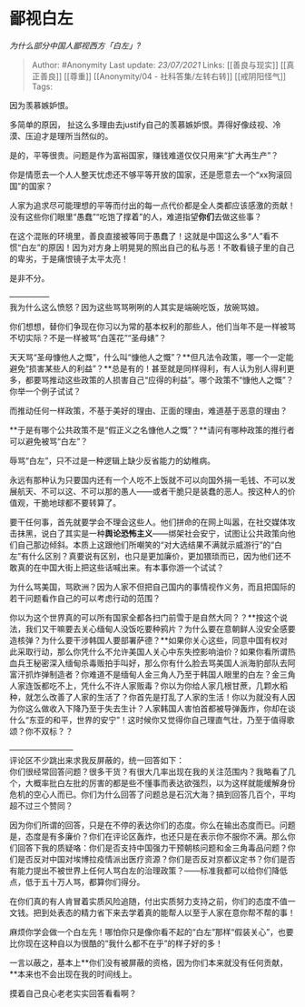 # 鄙视白左
*为什么部分中国人鄙视西方「白左」?*

> Author: #Anonymity
> Last update: *23/07/2021* 
> Links: [[善良与现实]] [[真正善良]] [[尊重]] [[Anonymity/04 - 社科答集/左转右转]] [[戒阴阳怪气]]
> Tags:   

 
因为羡慕嫉妒恨。

多简单的原因， 扯这么多理由去justify自己的羡慕嫉妒恨。弄得好像歧视、冷漠、压迫才是理所当然似的。

是的，平等很贵。问题是作为富裕国家，赚钱难道仅仅只用来“扩大再生产”？

你是情愿去一个人人整天忧虑还不够平等开放的国家，还是愿意去一个“xx狗滚回国”的国家？

人家为追求尽可能理想的平等而付出的每一点代价都是全人类都应该感激的贡献！没有这些你们眼里“愚蠢”“吃饱了撑着”的人，难道指望**你们**去做这些事？

在这个混账的环境里，善良直接被等同于愚蠢了！这就是中国这么多“人”看不惯“白左”的原因！因为对方身上明晃晃的照出自己的私与恶！不敢看镜子里的自己的卑劣，于是痛恨镜子太平太亮！

是非不分。

  
—————  
我为什么这么愤怒？因为这些骂骂咧咧的人其实是端碗吃饭，放碗骂娘。

  
你们想想，替你们争现在你习以为常的基本权利的那些人，他们当年不是一样被骂不切实际？不是一样被骂“白莲花”“圣母婊”？

  
天天骂“圣母慷他人之慨”，什么叫“慷他人之慨”？**但凡法令政策，哪一个一定能避免“损害某些人的利益”？**总是有的！甚至就是同样得利，有人认为别人得利更多，都要骂推动这些政策的人损害自己“应得的利益”。哪个政策不“慷他人之慨”？你举一个例子试试？

而推动任何一样政策，不基于美好的理由、正面的理由，难道基于恶意的理由？

**于是有哪个公共政策不是“假正义之名慷他人之慨”？**请问有哪种政策的推行者可以避免被骂“白左”？

辱骂“白左”，只不过是一种逻辑上缺少反省能力的幼稚病。

永远有那种认为只要国内还有一个人吃不上饭就不可以向国外捐一毛钱、不可以发展航天、不可以这、不可以那的愚人——或者干脆只是装蠢的恶人。按这种人的价值观，干脆地球都不要转算了。

要干任何事，首先就要学会不理会这些人。他们拼命的在网上叫嚣，在社交媒体攻击抹黑，说白了其实是一种**舆论恐怖主义**——绑架社会安宁，试图让公共政策向他们自己那边倾斜。本质上这跟他们所嘲笑的“对大选结果不满就示威游行”的“白左”有什么区别？真要说有区别，也只是更加廉价，更加猥琐而已，因为他们还不敢真的在中国大街上把这些话喊出来。有本事你游一个试试？

为什么骂美国，骂欧洲？因为人家不但把自己国内的事情视作义务，而且把国际的若干问题看作自己的可以考虑行动的范围？

你以为这个世界真的可以所有国家全都各扫门前雪于是自然大同？？**按这个说法，我们又干嘛要去关心缅甸人没饭吃要种鸦片？为什么要在意朝鲜人没安全感要造核弹？为什么要干涉韩国人要部署萨德？**如果你关心这些，同意中国有权对此采取行动，那么你凭什么不允许美国人关心中东失控影响油价？如果你看所谓热血兵王秘密深入缅甸杀毒贩拍手叫好，那么你有什么脸去骂美国人派海豹部队去阿富汗抓炸弹制造者？你难道不是缅甸人金三角人乃至于韩国人眼里的白左？金三角人家连饭都吃不上，凭什么不许人家贩毒？你以为你给人家几根甘蔗，几颗水稻种，就怎么改善了人家的生活了？你首先是打乱了人家的生活！你以为就没有人因为你这么做收入下降乃至于失去生计？人家韩国人害怕首都被导弹轰炸，你却在谈什么“东亚的和平，世界的安宁”！这时候你又觉得你自己理直气壮，乃至于值得歌颂？你不双标？？

  
————————  
评论区不少跳出来求我反屏蔽的，统一回答如下：  
你们很经常回答问题？很多干货？有很大几率出现在我的关注范围内？我略看了几个，大概率批白左批的厉害的都是些不懂事而表达欲强烈，以为这样就能缓解身份危机的空心人而已。你们为什么回答了问题总是石沉大海？搞到回答几百个，平均超不过三个赞同？

因为你们所谓的回答，只是在不停的表达你们的态度。你么在输出态度而已。问题是，态度是有多廉价？你们在评论区轰炸，也还只是在表示你不服你不满。那么你们回答下我的质疑咯：你们是否支持中国强力干预朝核问题和金三角毒品问题？你们是否反对中国对埃博拉疫情派出医疗资源？你们是否反对京都议定书？你们是否有能力提出不被世界上任何人骂白左的治理政策？——标准我都可以给你们降低点，低于五十万人骂，都算你们得分。

在你们真的有人肯冒着实质风险追随，付出实质努力支持之前，你们的态度不值一文钱。把到处表态的精力省下来去学着真的能帮人以至于人家在意你帮不帮的事！

麻烦你学会做一个白左先！哪怕你只是像你看不起的“白左”那样“假装关心”，也要比你现在这种自以为很酷的“我什么都不在乎”的样子好的多！

一言以蔽之，基本上**你们没有被屏蔽的资格，因为你们本来就没有任何贡献，**本来也不会出现在我的时间线上。

  


摸着自己良心老老实实回答看看啊？



